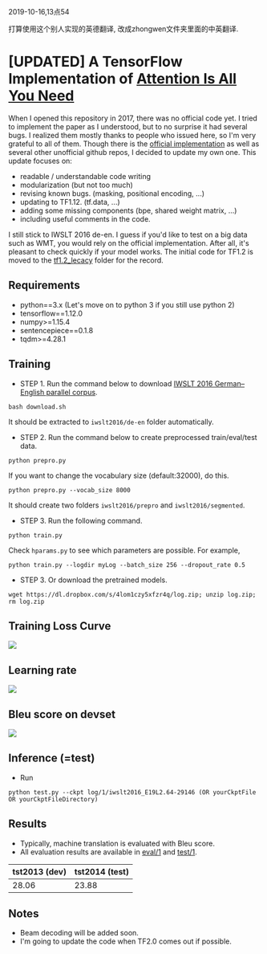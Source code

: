 


2019-10-16,13点54

打算使用这个别人实现的英德翻译,
改成zhongwen文件夹里面的中英翻译.












# **[UPDATED]** A TensorFlow Implementation of [Attention Is All You Need](https://arxiv.org/abs/1706.03762)

When I opened this repository in 2017, there was no official code yet.
I tried to implement the paper as I understood, but to no surprise
it had several bugs. I realized them mostly thanks to people who issued here, so
I'm very grateful to all of them. Though there is the [official implementation](https://github.com/tensorflow/tensor2tensor) as well as
several other unofficial github repos, I decided to update my own one.
This update focuses on:
* readable / understandable code writing
* modularization (but not too much)
* revising known bugs. (masking, positional encoding, ...)
* updating to TF1.12. (tf.data, ...)
* adding some missing components (bpe, shared weight matrix, ...)
* including useful comments in the code.

I still stick to IWSLT 2016 de-en. I guess if you'd like to test on a big data such
as WMT, you would rely on the official implementation.
After all, it's pleasant to check quickly if your model works.
The initial code for TF1.2 is moved to the [tf1.2_lecacy](tf1.2_legacy) folder for the record.

## Requirements
* python==3.x (Let's move on to python 3 if you still use python 2)
* tensorflow==1.12.0
* numpy>=1.15.4
* sentencepiece==0.1.8
* tqdm>=4.28.1

## Training
* STEP 1. Run the command below to download [IWSLT 2016 German–English parallel corpus](https://wit3.fbk.eu/download.php?release=2016-01&type=texts&slang=de&tlang=en).
```
bash download.sh
```
 It should be extracted to `iwslt2016/de-en` folder automatically.
* STEP 2. Run the command below to create preprocessed train/eval/test data.
```
python prepro.py
```
If you want to change the vocabulary size (default:32000), do this.
```
python prepro.py --vocab_size 8000
```
It should create two folders `iwslt2016/prepro` and `iwslt2016/segmented`.

* STEP 3. Run the following command.
```
python train.py
```
Check `hparams.py` to see which parameters are possible. For example,
```
python train.py --logdir myLog --batch_size 256 --dropout_rate 0.5
```

* STEP 3. Or download the pretrained models.
```
wget https://dl.dropbox.com/s/4lom1czy5xfzr4q/log.zip; unzip log.zip; rm log.zip
```


## Training Loss Curve
<img src="fig/loss.png">

## Learning rate
<img src="fig/lr.png">

## Bleu score on devset
<img src="fig/bleu.png">


## Inference (=test)
* Run
```
python test.py --ckpt log/1/iwslt2016_E19L2.64-29146 (OR yourCkptFile OR yourCkptFileDirectory)
```

## Results
* Typically, machine translation is evaluated with Bleu score.
* All evaluation results are available in [eval/1](eval/1) and [test/1](test/1).

|tst2013 (dev) | tst2014 (test) |
|--|--|
|28.06|23.88|

## Notes
* Beam decoding will be added soon.
* I'm going to update the code when TF2.0 comes out if possible.